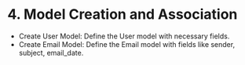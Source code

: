 # 4. Model Creation and Association

- Create User Model: Define the User model with necessary fields.
- Create Email Model: Define the Email model with fields like sender, subject, email_date.
